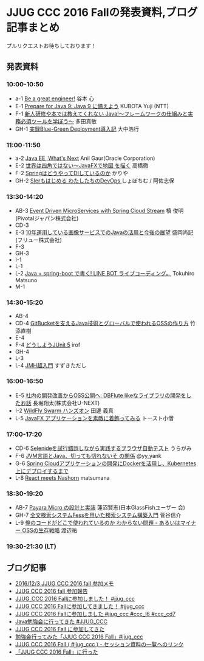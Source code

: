 # JJUG CCC 2016 Fallの発表資料,ブログ記事まとめ

プルリクエストお待ちしております！

## 発表資料

### 10:00-10:50

- a-1 [Be a great engineer!](https://speakerdeck.com/shintanimoto/ccc2016fall-be-a-great-engineer-number-jjug-ccc-number-ccc-a1) 谷本 心
- E-1 [Prepare for Java 9: Java 9 に備えよう](http://www.slideshare.net/YujiKubota/java9-69782018) KUBOTA Yuji (NTT)
- F-1 [新人研修や本では教えてくれない Java!〜フレームワークの仕組みと実 務必須ツールを学ぼう〜](https://speakerdeck.com/masatoshitada/wan-quan-ban-xin-ren-yan-xiu-yaben-dehajiao-etekurenaijava) 多田真敏
- GH-1 [実録Blue-Green Deployment導入記](http://www.slideshare.net/setoazusa/jjug-ccc-bluegreendeployment) 大中浩行

### 11:00-11:50

- a-2 [Java EE, What's Next](http://www.slideshare.net/itakashi/java-ee-whats-next-by-anil-gaur) Anil Gaur(Oracle Corporation)
- E-2 [世界は四角ではない〜JavaFXで地図 を描く](http://www.slideshare.net/torutk/java-fx7) 高橋徹
- F-2 [SpringはどうやってDIしているのか](https://speakerdeck.com/bati11/springhadouyatutedisiteirufalseka-number-jjug-ccc) かりや
- GH-2 [SIerもはじめる わたしたちのDevOps ](http://www.slideshare.net/syobochim/sier-devops-jjugccc-69780604) しょぼちむ / 阿佐志保

### 13:30-14:20

- AB-3 [Event Driven MicroServices with Spring Cloud Stream](https://www.slideshare.net/makingx/event-driven-microservices-with-spring-cloud-stream-jjugccc-ccca3) 槙 俊明 (Pivotalジャパン株式会社)
- CD-3
- E-3 [10年運用している画像サービスでのJavaの活用と今後の展望](https://speakerdeck.com/nmorioka/10nian-yun-yong-siteiru-hua-xiang-sabisudefalsejavafalsehuo-yong-to-jin-hou-falsezhan-wang) 盛岡尚記(フリュー株式会社)
- F-3
- GH-3
- I-1
- L-1
- L-2 [Java + spring-boot で書く! LINE BOT ライブコーディング。](https://docs.google.com/presentation/d/1ShXyY4oNBsOIhgbcigheOeMi_mOBRcL0OKQ7l8QwKxQ/edit#slide=id.p) Tokuhiro Matsuno
- M-1


### 14:30-15:20

- AB-4
- CD-4 [GitBucketを支えるJava技術とグローバルで使われるOSSの作り方](http://www.slideshare.net/takezoe/gitbucketjavaoss) 竹添直樹
- E-4
- F-4 [どうしようJUnit 5](https://speakerdeck.com/irof/dousiyoujunit5) irof
- GH-4
- L-3
- L-4 [JMH超入門](https://docs.com/deaf_tadashi/1630/jmh) すずきただし
### 16:00-16:50

- E-5 [社内の開発改善からOSS公開へ: DBFlute likeなライブラリの開発をし たお話](http://slides.com/nashcft/jjug_ccc_2016_fall#/) 長堀翔太(株式会社U-NEXT)
- I-2 [WildFly Swarm ハンズオン](https://emag.gitbooks.io/wildfly-swarm-tour/content/) 田邊 義真
- L-5 [JavaFX アプリケーションを素敵に着飾ってみる](https://speakerdeck.com/toastkidjp/jjug-ccc-2016-fall-number-ccc-l5) トースト小僧

### 17:00-17:20

- CD-6 [Selenideを試行錯誤しながら実践するブラウザ自動テスト](http://backpaper0.github.io/ghosts/try-selenide/index.html#1) うらがみ
- F-6 [JVM言語とJava、切っても切れないそ の関係](http://www.slideshare.net/yyyank/jvmjava-69784006) @yy_yank
- G-6 [Spring Cloudアプリケーションの開発にDockerを活用し、Kubernetes上にデプロイするまで](https://speakerdeck.com/muraken720/spring-cloudapurikesiyonfalsekai-fa-nidockerwohuo-yong-si-kubernetesshang-nidepuroisurumade)
- L-8 [React meets Nashorn](https://speakerdeck.com/matsumana/react-meets-nashorn-jjug-ccc-2016-fall) matsumana

### 18:30-19:20

- AB-7 [Payara Micro の設計と実装](http://www.slideshare.net/khasunuma/payara-microinternals) 蓮沼賢志(日本GlassFishユーザー 会)
- GH-7 [全文検索システムFessを用いた検索システム構築入門](http://www.slideshare.net/shinsuke/fess-69788304) 菅谷信介
- L-9 [俺のコードがどこで使われているのか わからない問題 - あるいはマイナー OSSの生存戦略](http://www.slideshare.net/nabedge/oss-69784858) 渡辺祐

### 19:30-21:30 (LT)

## ブログ記事
- [2016/12/3 JJUG CCC 2016 fall 参加メモ](http://qiita.com/khwada/items/daa86af9f4e8416134a7)
- [JJUG CCC 2016 fall 参加報告](http://suzaku-tec.hatenadiary.jp/entry/2016/12/03/235055)
- [JJUG_CCC 2016 Fallに参加しました！ #jjug_ccc](http://mrstar-logs.hatenablog.com/entry/2016/12/03/233556)
- [JJUG CCC 2016 Fallに参加してきました！ #jjug_ccc](http://kikutaro777.hatenablog.com/entry/2016/12/04/010543)
- [JJUG CCC 2016 Fallに参加しました #jjug_ccc #ccc_l6 #ccc_cd7](http://samuraism.jp/diary/2016/12/04/1480779780000.html)
- [Java勉強会に行ってきた #JJUG_CCC](http://blog.shuh.net/2016/12/jjug-ccc-2016-fall/)
- [JJUG CCC 2016 Fall に参加してきた](http://tenten0213.hatenablog.com/entry/2016/12/04/013457)
- [勉強会行ってみた「JJUG CCC 2016 Fall」#jjug_ccc](https://kazuhito-m.github.io/study-meeting-repo/2016/12/04/jjug-ccc-fall)
- [JJUG CCC 2016 Fall ( #jjug_ccc ) - セッション資料の一覧へのリンク](http://d.hatena.ne.jp/chiheisen/20161203/1480761244)
- [「JJUG CCC 2016 Fall」に行った](http://qiita.com/y_q1m/items/5ad5ae663363314fcb91)
